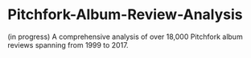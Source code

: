 # Pitchfork-Album-Review-Analysis
(in progress) A comprehensive analysis of over 18,000 Pitchfork album reviews spanning from 1999 to 2017.
